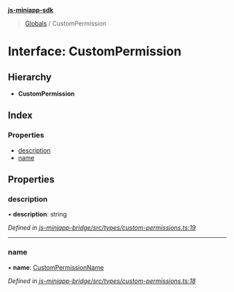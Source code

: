 **[js-miniapp-sdk](../README.md)**

> [Globals](../README.md) / CustomPermission

# Interface: CustomPermission

## Hierarchy

* **CustomPermission**

## Index

### Properties

* [description](custompermission.md#description)
* [name](custompermission.md#name)

## Properties

### description

•  **description**: string

*Defined in [js-miniapp-bridge/src/types/custom-permissions.ts:19](https://github.com/rakutentech/js-miniapp/blob/549763f/js-miniapp-bridge/src/types/custom-permissions.ts#L19)*

___

### name

•  **name**: [CustomPermissionName](../enums/custompermissionname.md)

*Defined in [js-miniapp-bridge/src/types/custom-permissions.ts:18](https://github.com/rakutentech/js-miniapp/blob/549763f/js-miniapp-bridge/src/types/custom-permissions.ts#L18)*
